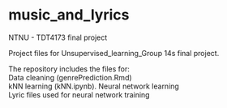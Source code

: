 # music_and_lyrics
NTNU - TDT4173 final project

Project files for Unsupervised_learning_Group 14s final project.

The repository includes the files for:  
Data cleaning (genrePrediction.Rmd)  
kNN learning (kNN.ipynb). 
Neural network learning  
Lyric files used for neural network training  




